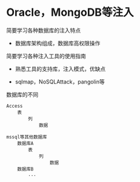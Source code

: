 # Oracle，MongoDB等注入

简要学习各种数据库的注入特点

-   数据库架构组成，数据库高权限操作

简要学习各种注入工具的使用指南

-   熟悉工具的支持库，注入模式，优缺点

-   sqlmap，NoSQLAttack，pangolin等



数据库的不同

```
Access
	表 
		列
			数据
			
mssql等其他数据库
	数据库A
		表
			列
				数据
	数据库B	
		...
```

